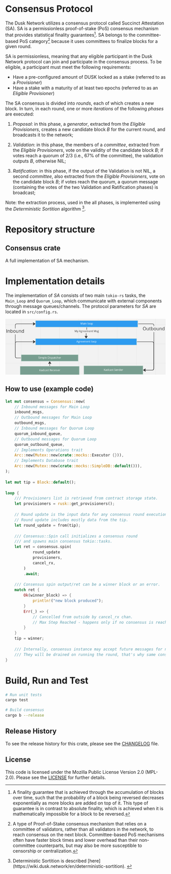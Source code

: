 # Consensus Protocol

The Dusk Network utilizes a consensus protocol called Succinct Attestation (SA). SA is a permissionless proof-of-stake (PoS) consensus mechanism that provides statistical finality guarantees[^1]. SA belongs to the committee-based PoS category[^2] because it uses committees to finalize blocks for a given round.

SA is permissionless, meaning that any eligible participant in the Dusk Network protocol can join and participate in the consensus process. To be eligible, a participant must meet the following requirements:

 - Have a pre-configured amount of DUSK locked as a stake (referred to as a _Provisioner_)
 - Have a stake with a maturity of at least two epochs (referred to as an _Eligible Provisioner_)

The SA consensus is divided into _rounds_, each of which creates a new block. In turn, in each round, one or more _iterations_ of the following _phases_ are executed:

  1. _Proposal_: in this phase, a _generator_, extracted from the _Eligible Provisioners_, creates a new candidate block $B$ for the current round, and broadcasts it to the network;
  
  2. _Validation_: in this phase, the members of a _committee_, extracted from the _Eligible Provisioners_, vote on the validity of the candidate block $B$; 
  if votes reach a quorum of $2/3$ (i.e., 67% of the committee), the validation outputs $B$, otherwise NIL;

  3. _Ratification_: in this phase, if the output of the Validation is not NIL, a second _committee_, also extracted from the _Eligible Provisioners_, vote on the candidate block $B$;
  if votes reach the quorum, a quorum message (containing the votes of the two Validation and Ratification phases) is broadcast;

Note: the extraction process, used in the all phases, is implemented using the _Deterministic Sortition_ algorithm [^3]. 


# Repository structure

## Consensus crate
A full implementation of SA mechanism.

# Implementation details
The implementation of *SA* consists of two main `tokio-rs` tasks, the `Main_Loop` and `Quorum_Loop`, which communicate with external components through message queues/channels. The protocol parameters for *SA* are located in `src/config.rs`.

 ![Screenshot](node.png)

## How to use (example code)
```rust
let mut consensus = Consensus::new(
	// Inbound messages for Main Loop
	inbound_msgs,
	// Outbound messages for Main Loop
	outbound_msgs,
	// Inbound messages for Quorum Loop
	quorum_inbound_queue,
	// Outbound messages for Quorum Loop
    quorum_outbound_queue,
	// Implements Operations trait
	Arc::new(Mutex::new(crate::mocks::Executor {})),
	// Implements Database trait
	Arc::new(Mutex::new(crate::mocks::SimpleDB::default())),
);

let mut tip = Block::default();

loop {
	/// Provisioners list is retrieved from contract storage state.
	let provisioners = rusk::get_provisioners();

	// Round update is the input data for any consensus round execution.
	// Round update includes mostly data from the tip. 
	let round_update = from(tip);

	/// Consensus::Spin call initializes a consensus round
	/// and spawns main consensus tokio::tasks.
	let ret = consensus.spin(
			round_update
			provisioners,
			cancel_rx,
		)
		.await;

	/// Consensus spin output/ret can be a winner block or an error. 
	match ret {
		Ok(winner_block) => { 
			println!("new block produced");
		}
		Err(_) => {
			// Cancelled from outside by cancel_rx chan.
			// Max Step Reached - happens only if no consensus is reached for up to 213 steps/71 iterations.
		}
	}
	tip = winner;

	/// Internally, consensus instance may accept future messages for next round. 
	/// They will be drained on running the round, that's why same consensus instance is used for all round executions.
}
```

# Build, Run and Test
```bash
# Run unit tests
cargo test
```

```bash
# Build consensus
cargo b --release
```

[^1]: A finality guarantee that is achieved through the accumulation of blocks over time, such that the probability of a block being reversed decreases exponentially as more blocks are added on top of it. This type of guarantee is in contrast to absolute finality, which is achieved when it is mathematically impossible for a block to be reversed.
[^2]: A type of Proof-of-Stake consensus mechanism that relies on a committee of validators, rather than all validators in the network, to reach consensus on the next block. Committee-based PoS mechanisms often have faster block times and lower overhead than their non-committee counterparts, but may also be more susceptible to censorship or centralization.
[^3]: <!-- TODO: add short description here --> Deterministic Sortition is described [here](https://wiki.dusk.network/en/deterministic-sortition). 
[^4]: Kadcast is a decentralized protocol used for efficient communication between nodes in a network. It is based on the Kademlia algorithm and maintains a routing table to find the best path to another node. Kadcast is commonly used in decentralized systems, such as decentralized applications (DApps) and decentralized file sharing systems, to send messages and data between nodes in a fast and reliable manner. One of the main advantages of Kadcast is its decentralized nature, which makes it resistant to censorship and other forms of interference, making it a popular choice for applications that require decentralization. Please find the whitepaper [here](https://eprint.iacr.org/2021/996). Dusk's implementation can be found [on its repo](https://github.com/dusk-network/kadcast).

## Release History

To see the release history for this crate, please see the [CHANGELOG](./CHANGELOG.md) file.

## License

This code is licensed under the Mozilla Public License Version 2.0 (MPL-2.0). Please see the [LICENSE](./LICENSE) for further details.
